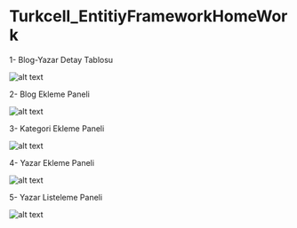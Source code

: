 # Turkcell_EntitiyFrameworkHomeWork

1- Blog-Yazar Detay Tablosu

![alt text](https://resimupload.org/images/2022/03/07/EF1.png)


2- Blog Ekleme Paneli

![alt text](https://resimupload.org/images/2022/03/07/EF2.png)


3- Kategori Ekleme Paneli

![alt text](https://resimupload.org/images/2022/03/07/EF3.png)


4- Yazar Ekleme Paneli

![alt text](https://resimupload.org/images/2022/03/07/EF5.png)


5- Yazar Listeleme Paneli

![alt text](https://resimupload.org/images/2022/03/07/EF6.png)
